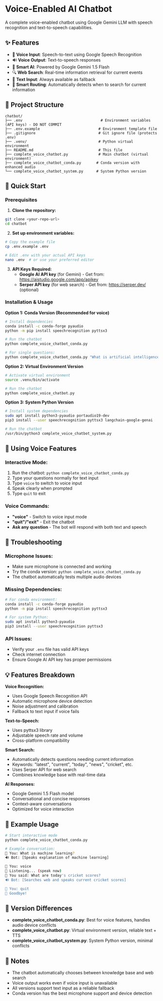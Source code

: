 # Voice-Enabled AI Chatbot

A complete voice-enabled chatbot using Google Gemini LLM with speech recognition and text-to-speech capabilities.

## ✨ Features

- 🎤 **Voice Input**: Speech-to-text using Google Speech Recognition
- 🔊 **Voice Output**: Text-to-speech responses 
- 🧠 **Smart AI**: Powered by Google Gemini 1.5 Flash
- 🔍 **Web Search**: Real-time information retrieval for current events
- 💬 **Text Input**: Always available as fallback
- 🎯 **Smart Routing**: Automatically detects when to search for current information

## 📁 Project Structure

```
chatbot/
├── .env                                    # Environment variables (API keys) - DO NOT COMMIT
├── .env.example                           # Environment template file
├── .gitignore                             # Git ignore file (protects .env)
├── .venv/                                 # Python virtual environment
├── README.md                              # This file
├── complete_voice_chatbot.py              # Main chatbot (virtual environment)
├── complete_voice_chatbot_conda.py       # Conda version with enhanced audio
└── complete_voice_chatbot_system.py      # System Python version
```

## 🚀 Quick Start

### Prerequisites

1. **Clone the repository:**
```bash
git clone <your-repo-url>
cd chatbot
```

2. **Set up environment variables:**
```bash
# Copy the example file
cp .env.example .env

# Edit .env with your actual API keys
nano .env  # or use your preferred editor
```

3. **API Keys Required:**
   - **Google AI API key** (for Gemini) - Get from: https://aistudio.google.com/app/apikey
   - **Serper API key** (for web search) - Get from: https://serper.dev/ (optional)

### Installation & Usage

**Option 1: Conda Version (Recommended for voice)**
```bash
# Install dependencies
conda install -c conda-forge pyaudio
python -m pip install speechrecognition pyttsx3

# Run the chatbot
python complete_voice_chatbot_conda.py

# For single questions:
python complete_voice_chatbot_conda.py "What is artificial intelligence?"
```

**Option 2: Virtual Environment Version**
```bash
# Activate virtual environment
source .venv/bin/activate

# Run the chatbot
python complete_voice_chatbot.py
```

**Option 3: System Python Version**
```bash
# Install system dependencies
sudo apt install python3-pyaudio portaudio19-dev
pip3 install --user speechrecognition pyttsx3 langchain-google-genai

# Run the chatbot
/usr/bin/python3 complete_voice_chatbot_system.py
```

## 🎤 Using Voice Features

### Interactive Mode:
1. Run the chatbot: `python complete_voice_chatbot_conda.py`
2. Type your questions normally for text input
3. Type `voice` to switch to voice input
4. Speak clearly when prompted
5. Type `quit` to exit

### Voice Commands:
- **"voice"** - Switch to voice input mode
- **"quit"/"exit"** - Exit the chatbot
- **Ask any question** - The bot will respond with both text and speech

## 🔧 Troubleshooting

### Microphone Issues:
- Make sure microphone is connected and working
- Try the conda version: `python complete_voice_chatbot_conda.py`
- The chatbot automatically tests multiple audio devices

### Missing Dependencies:
```bash
# For conda environment:
conda install -c conda-forge pyaudio
python -m pip install speechrecognition pyttsx3

# For system Python:
sudo apt install python3-pyaudio
pip3 install --user speechrecognition pyttsx3
```

### API Issues:
- Verify your `.env` file has valid API keys
- Check internet connection
- Ensure Google AI API key has proper permissions

## 💡 Features Breakdown

**Voice Recognition:**
- Uses Google Speech Recognition API
- Automatic microphone device detection
- Noise adjustment and calibration
- Fallback to text input if voice fails

**Text-to-Speech:**
- Uses pyttsx3 library
- Adjustable speech rate and volume
- Cross-platform compatibility

**Smart Search:**
- Automatically detects questions needing current information
- Keywords: "latest", "current", "today", "news", "cricket", etc.
- Uses Serper API for web search
- Combines knowledge base with real-time data

**AI Responses:**
- Google Gemini 1.5 Flash model
- Conversational and concise responses
- Context-aware conversations
- Optimized for voice interaction

## 🎯 Example Usage

```bash
# Start interactive mode
python complete_voice_chatbot_conda.py

# Example conversation:
💬 You: What is machine learning?
🔊 Bot: [Speaks explanation of machine learning]

💬 You: voice
🎤 Listening... (speak now)
📝 You said: What are today's cricket scores?
🔊 Bot: [Searches web and speaks current cricket scores]

💬 You: quit
👋 Goodbye!
```

## 🔄 Version Differences

- **complete_voice_chatbot_conda.py**: Best for voice features, handles audio device conflicts
- **complete_voice_chatbot.py**: Virtual environment version, reliable text + TTS
- **complete_voice_chatbot_system.py**: System Python version, minimal conflicts

## 📝 Notes

- The chatbot automatically chooses between knowledge base and web search
- Voice output works even if voice input is unavailable
- All versions support text input as a reliable fallback
- Conda version has the best microphone support and device detection
